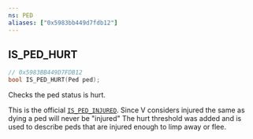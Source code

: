```yaml
---
ns: PED
aliases: ["0x5983bb449d7fdb12"]
---
```

## IS_PED_HURT

```c
// 0x5983BB449D7FDB12
bool IS_PED_HURT(Ped ped);
```

Checks the ped status is hurt.

This is the official [`IS_PED_INJURED`](#_0x84A2DD9AC37C35C1). Since V considers injured the same as dying a ped will never be "injured" The hurt threshold was added and is used to describe peds that are injured enough to limp away or flee.

